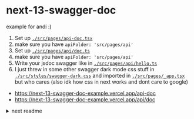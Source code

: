 # next-13-swagger-doc

example for andi :)

1. Set up [`./src/pages/api-doc.tsx`](./src/pages/api-doc.tsx)
  1. make sure you have `apiFolder: 'src/pages/api'`
2. Set up [`./src/pages/api/doc.ts`](./src/pages/api/doc.ts)
  1. make sure you have `apiFolder: 'src/pages/api'`
3. Write your jsdoc swagger like in [`./src/pages/api/hello.ts`](./src/pages/api/hello.ts)
4. I just threw in some other swagger dark mode css stuff in [`./src/styles/swagger-dark.css`](./src/styles/swagger-dark.css) and imported in [`./src/pages/_app.tsx`](./src/pages/_app.tsx) but who cares (also idk how css in next works and dont care to google)

- https://next-13-swagger-doc-example.vercel.app/api-doc
- https://next-13-swagger-doc-example.vercel.app/api/doc


<details>

<summary>next readme</summary>

This is a [Next.js](https://nextjs.org/) project bootstrapped with [`create-next-app`](https://github.com/vercel/next.js/tree/canary/packages/create-next-app).

## Getting Started

First, run the development server:

```bash
npm run dev
# or
yarn dev
# or
pnpm dev
```

Open [http://localhost:3000](http://localhost:3000) with your browser to see the result.

You can start editing the page by modifying `pages/index.tsx`. The page auto-updates as you edit the file.

[API routes](https://nextjs.org/docs/api-routes/introduction) can be accessed on [http://localhost:3000/api/hello](http://localhost:3000/api/hello). This endpoint can be edited in `pages/api/hello.ts`.

The `pages/api` directory is mapped to `/api/*`. Files in this directory are treated as [API routes](https://nextjs.org/docs/api-routes/introduction) instead of React pages.

This project uses [`next/font`](https://nextjs.org/docs/basic-features/font-optimization) to automatically optimize and load Inter, a custom Google Font.

## Learn More

To learn more about Next.js, take a look at the following resources:

- [Next.js Documentation](https://nextjs.org/docs) - learn about Next.js features and API.
- [Learn Next.js](https://nextjs.org/learn) - an interactive Next.js tutorial.

You can check out [the Next.js GitHub repository](https://github.com/vercel/next.js/) - your feedback and contributions are welcome!

## Deploy on Vercel

The easiest way to deploy your Next.js app is to use the [Vercel Platform](https://vercel.com/new?utm_medium=default-template&filter=next.js&utm_source=create-next-app&utm_campaign=create-next-app-readme) from the creators of Next.js.

Check out our [Next.js deployment documentation](https://nextjs.org/docs/deployment) for more details.


</details>